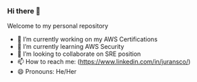 ### Hi there 👋
Welcome to my personal repository
- 🔭 I’m currently working on my AWS Certifications
- 🌱 I’m currently learning AWS Security
- 👯 I’m looking to collaborate on SRE position
- 📫 How to reach me: (https://www.linkedin.com/in/juransco/)
- 😄 Pronouns: He/Her

<!--
**juransco/juransco** is a ✨ _special_ ✨ repository because its `README.md` (this file) appears on your GitHub profile.

Here are some ideas to get you started:

- 🔭 I’m currently working on ...
- 🌱 I’m currently learning ...
- 👯 I’m looking to collaborate on ...
- 🤔 I’m looking for help with ...
- 💬 Ask me about ...
- 📫 How to reach me: ...
- 😄 Pronouns: ...
- ⚡ Fun fact: ...
-->

